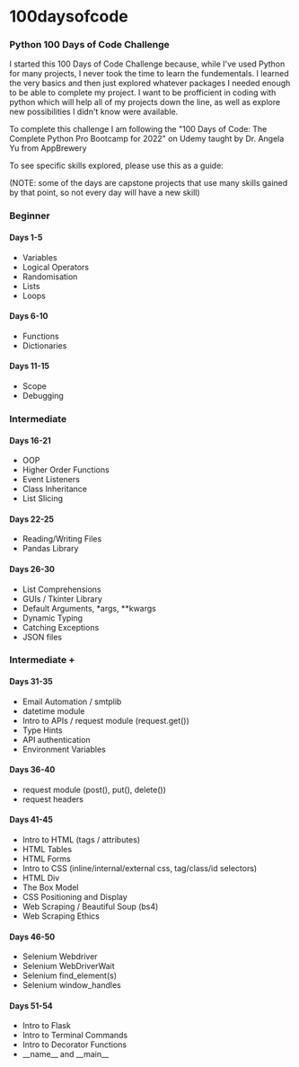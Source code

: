 # 100daysofcode
### Python 100 Days of Code Challenge

I started this 100 Days of Code Challenge because, while I've used Python for many projects, I never took the time to learn the fundementals. I learned the very
basics and then just explored whatever packages I needed enough to be able to complete my project. I want to be profficient in coding with python which will help 
all of my projects down the line, as well as explore new possibilities I didn't know were available.

To complete this challenge I am following the "100 Days of Code: The Complete Python Pro Bootcamp for 2022" on Udemy taught by Dr. Angela Yu from AppBrewery

To see specific skills explored, please use this as a guide: 

(NOTE: some of the days are capstone projects that use many skills gained by that point, so not every day will have a new skill)

### Beginner
#### Days 1-5
- Variables
- Logical Operators
- Randomisation
- Lists
- Loops

#### Days 6-10
- Functions
- Dictionaries

#### Days 11-15
- Scope
- Debugging

### Intermediate
#### Days 16-21
- OOP
- Higher Order Functions
- Event Listeners
- Class Inheritance
- List Slicing

#### Days 22-25
- Reading/Writing Files
- Pandas Library

#### Days 26-30
- List Comprehensions
- GUIs / Tkinter Library
- Default Arguments, \*args, **kwargs
- Dynamic Typing
- Catching Exceptions
- JSON files

### Intermediate +
#### Days 31-35
- Email Automation / smtplib 
- datetime module
- Intro to APIs / request module (request.get())
- Type Hints
- API authentication
- Environment Variables

#### Days 36-40
- request module (post(), put(), delete())
- request headers

#### Days 41-45
- Intro to HTML (tags / attributes)
- HTML Tables
- HTML Forms
- Intro to CSS (inline/internal/external css, tag/class/id selectors)
- HTML Div
- The Box Model
- CSS Positioning and Display
- Web Scraping / Beautiful Soup (bs4)
- Web Scraping Ethics

#### Days 46-50
- Selenium Webdriver
- Selenium WebDriverWait
- Selenium find_element(s)
- Selenium window_handles

#### Days 51-54
- Intro to Flask
- Intro to Terminal Commands
- Intro to Decorator Functions
- \_\_name_\_ and \_\_main_\_
